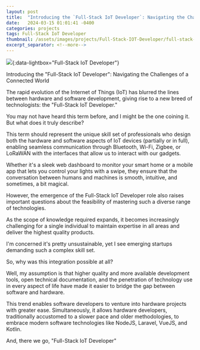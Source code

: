 ```yaml
---
layout: post
title:  "Introducing the `Full-Stack IoT Developer`: Navigating the Challenges of a Connected World"
date:   2024-03-15 01:01:41 -0400
categories: projects
tags: Full-Stack IoT Developer
thumbnail: /assets/images/projects/Full-Stack-IOT-Developer/full-stack-iot-developer.png
excerpt_separator: <!--more-->
---
```


[![](/assets/images/projects/Full-Stack-IOT-Developer/full-stack-iot-developer.png)](/assets/images/projects/Full-Stack-IOT-Developer/full-stack-iot-developer.png){:data-lightbox="Full-Stack IoT Developer"}

Introducing the "Full-Stack IoT Developer": Navigating the Challenges of a Connected World

The rapid evolution of the Internet of Things (IoT) has blurred the lines between hardware and software development, giving rise to a new breed of technologists: the "Full-Stack IoT Developer."

You may not have heard this term before, and I might be the one coining it.
But what does it truly describe?

This term should represent the unique skill set of professionals who design both the hardware and software aspects of IoT devices (partially or in full), enabling seamless communication through Bluetooth, Wi-Fi, Zigbee, or LoRaWAN with the interfaces that allow us to interact with our gadgets.

Whether it's a sleek web dashboard to monitor your smart home or a mobile app that lets you control your lights with a swipe, they ensure that the conversation between humans and machines is smooth, intuitive, and sometimes, a bit magical.

However, the emergence of the Full-Stack IoT Developer role also raises important questions about the feasibility of mastering such a diverse range of technologies.

As the scope of knowledge required expands, it becomes increasingly challenging for a single individual to maintain expertise in all areas and deliver the highest quality products.

I'm concerned it's pretty unsustainable, yet I see emerging startups demanding such a complex skill set.

So, why was this integration possible at all?

Well, my assumption is that higher quality and more available development tools, open technical documentation, and the penetration of technology use in every aspect of life have made it easier to bridge the gap between software and hardware.

This trend enables software developers to venture into hardware projects with greater ease. Simultaneously, it allows hardware developers, traditionally accustomed to a slower pace and older methodologies, to embrace modern software technologies like NodeJS, Laravel, VueJS, and Kotlin.

And, there we go, "Full-Stack IoT Developer"